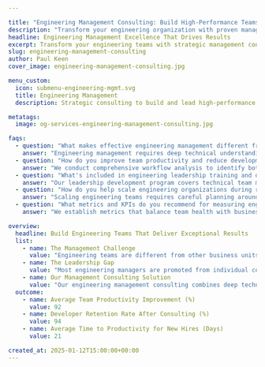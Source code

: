 ```yaml
---

title: "Engineering Management Consulting: Build High-Performance Teams | JetThoughts"
description: "Transform your engineering organization with proven management consulting. 92% team productivity improvement, leadership training, process optimization."
headline: Engineering Management Excellence That Drives Results
excerpt: Transform your engineering teams with strategic management consulting. Our proven methodologies help technology leaders build high-performance teams, optimize development processes, and scale engineering organizations effectively.
slug: engineering-management-consulting
author: Paul Keen
cover_image: engineering-management-consulting.jpg

menu_custom:
  icon: submenu-engineering-mgmt.svg
  title: Engineering Management
  description: Strategic consulting to build and lead high-performance engineering teams with proven management methodologies and scalable processes.

metatags:
  image: og-services-engineering-management-consulting.jpg

faqs:
  - question: "What makes effective engineering management different from general project management?"
    answer: "Engineering management requires deep technical understanding combined with leadership skills specific to software development teams. Our consultants understand code review processes, technical debt management, sprint planning, and developer productivity metrics. We help engineering leaders balance technical excellence with delivery timelines, manage technical talent effectively, and create environments where developers thrive."
  - question: "How do you improve team productivity and reduce development bottlenecks?"
    answer: "We conduct comprehensive workflow analysis to identify bottlenecks in your development process. Our approach includes optimizing code review cycles, implementing effective sprint planning, establishing clear communication channels, and creating metrics dashboards for visibility. We also help implement agile methodologies, improve technical documentation, and establish engineering best practices that reduce friction and increase team velocity."
  - question: "What's included in engineering leadership training and development?"
    answer: "Our leadership development program covers technical team management, effective one-on-ones, performance management for developers, hiring and onboarding processes, and career development frameworks. We train managers to provide technical guidance while building trust, handle difficult conversations about code quality, and create psychological safety for innovation and risk-taking."
  - question: "How do you help scale engineering organizations during rapid growth?"
    answer: "Scaling engineering teams requires careful planning around technical architecture, team structure, and management layers. We help design organizational charts that support growth, establish hiring processes for technical roles, implement knowledge sharing systems, and create engineering culture frameworks. Our consultants work with your [fractional CTO](/services/fractional-cto/) or technical leadership to ensure scaling doesn't compromise code quality or team effectiveness."
  - question: "What metrics and KPIs do you recommend for measuring engineering management success?"
    answer: "We establish metrics that balance team health with business outcomes, including team velocity, code quality indicators, deployment frequency, lead time for changes, and developer satisfaction scores. We also track retention rates, onboarding effectiveness, and technical debt reduction. Our consulting includes setting up dashboards and reporting systems that give engineering leaders visibility into team performance and areas for improvement."

overview:
  headline: Build Engineering Teams That Deliver Exceptional Results
  list:
    - name: The Management Challenge
      value: "Engineering teams are different from other business units. Technical complexity, rapid technology changes, and the creative nature of software development require specialized management approaches. Many companies struggle with low team productivity, high developer turnover, communication breakdowns between technical and business teams, and difficulty scaling engineering operations."
    - name: The Leadership Gap
      value: "Most engineering managers are promoted from individual contributor roles without formal management training. They understand technology but lack the leadership skills to build high-performance teams, manage stakeholder expectations, and create development processes that scale. This gap results in frustrated developers, missed deadlines, and technical debt accumulation."
    - name: Our Management Consulting Solution
      value: "Our engineering management consulting combines deep technical knowledge with proven leadership methodologies. We work with your technical leaders to establish clear development processes, improve team communication, and create engineering cultures that attract and retain top talent. Our consultants have managed teams through hypergrowth, technical transformations, and organizational restructures."
  outcome:
    - name: Average Team Productivity Improvement (%)
      value: 92
    - name: Developer Retention Rate After Consulting (%)
      value: 94
    - name: Average Time to Productivity for New Hires (Days)
      value: 21

created_at: 2025-01-12T15:00:00+00:00
---
```

